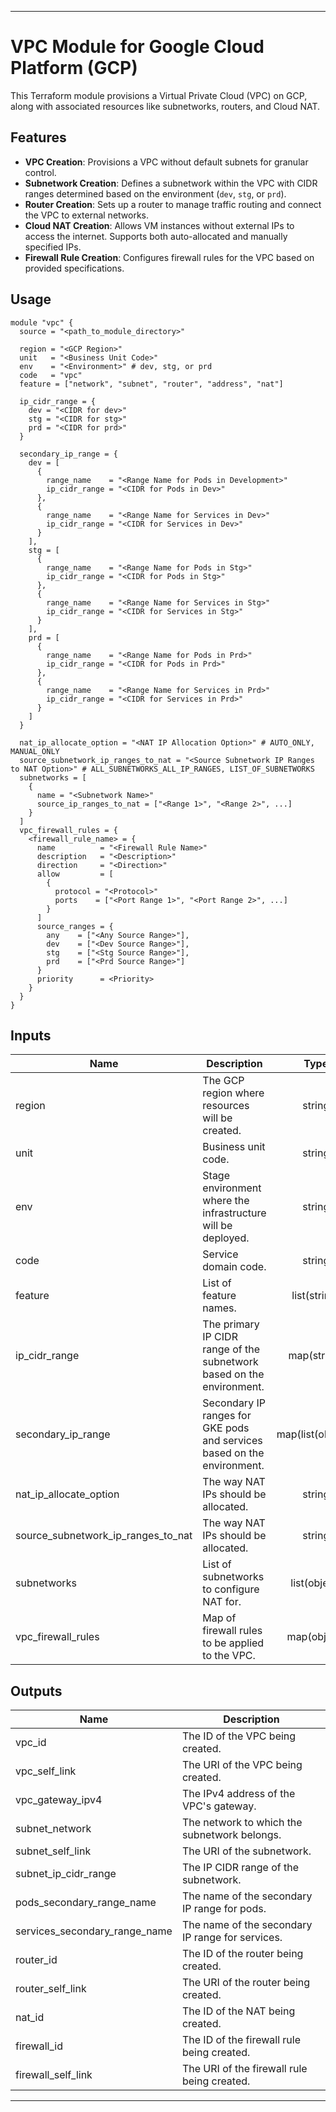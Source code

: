 
---

# VPC Module for Google Cloud Platform (GCP)

This Terraform module provisions a Virtual Private Cloud (VPC) on GCP, along with associated resources like subnetworks, routers, and Cloud NAT.

## Features

- **VPC Creation**: Provisions a VPC without default subnets for granular control.
- **Subnetwork Creation**: Defines a subnetwork within the VPC with CIDR ranges determined based on the environment (`dev`, `stg`, or `prd`).
- **Router Creation**: Sets up a router to manage traffic routing and connect the VPC to external networks.
- **Cloud NAT Creation**: Allows VM instances without external IPs to access the internet. Supports both auto-allocated and manually specified IPs.
- **Firewall Rule Creation**: Configures firewall rules for the VPC based on provided specifications.

## Usage

```hcl
module "vpc" {
  source = "<path_to_module_directory>"

  region = "<GCP Region>"
  unit   = "<Business Unit Code>"
  env    = "<Environment>" # dev, stg, or prd
  code   = "vpc"
  feature = ["network", "subnet", "router", "address", "nat"]

  ip_cidr_range = {
    dev = "<CIDR for dev>"
    stg = "<CIDR for stg>"
    prd = "<CIDR for prd>"
  }

  secondary_ip_range = {
    dev = [
      {
        range_name    = "<Range Name for Pods in Development>"
        ip_cidr_range = "<CIDR for Pods in Dev>"
      },
      {
        range_name    = "<Range Name for Services in Dev>"
        ip_cidr_range = "<CIDR for Services in Dev>"
      }
    ],
    stg = [
      {
        range_name    = "<Range Name for Pods in Stg>"
        ip_cidr_range = "<CIDR for Pods in Stg>"
      },
      {
        range_name    = "<Range Name for Services in Stg>"
        ip_cidr_range = "<CIDR for Services in Stg>"
      }
    ],
    prd = [
      {
        range_name    = "<Range Name for Pods in Prd>"
        ip_cidr_range = "<CIDR for Pods in Prd>"
      },
      {
        range_name    = "<Range Name for Services in Prd>"
        ip_cidr_range = "<CIDR for Services in Prd>"
      }
    ]
  }

  nat_ip_allocate_option = "<NAT IP Allocation Option>" # AUTO_ONLY, MANUAL_ONLY
  source_subnetwork_ip_ranges_to_nat = "<Source Subnetwork IP Ranges to NAT Option>" # ALL_SUBNETWORKS_ALL_IP_RANGES, LIST_OF_SUBNETWORKS
  subnetworks = [
    {
      name = "<Subnetwork Name>"
      source_ip_ranges_to_nat = ["<Range 1>", "<Range 2>", ...]
    }
  ]
  vpc_firewall_rules = {
    <firewall_rule_name> = {
      name          = "<Firewall Rule Name>"
      description   = "<Description>"
      direction     = "<Direction>"
      allow         = [
        {
          protocol = "<Protocol>"
          ports    = ["<Port Range 1>", "<Port Range 2>", ...]
        }
      ]
      source_ranges = {
        any    = ["<Any Source Range>"],
        dev    = ["<Dev Source Range>"],
        stg    = ["<Stg Source Range>"],
        prd    = ["<Prd Source Range>"]
      }
      priority      = <Priority>
    }
  }
}
```

## Inputs

| Name | Description | Type | Default | Required |
|------|-------------|:----:|:-----:|:-----:|
| region | The GCP region where resources will be created. | string | n/a | yes |
| unit | Business unit code. | string | n/a | yes |
| env | Stage environment where the infrastructure will be deployed. | string | n/a | yes |
| code | Service domain code. | string | n/a | yes |
| feature | List of feature names. | list(string) | n/a | yes |
| ip_cidr_range | The primary IP CIDR range of the subnetwork based on the environment. | map(string) | n/a | yes |
| secondary_ip_range | Secondary IP ranges for GKE pods and services based on the environment. | map(list(object)) | n/a | yes |
| nat_ip_allocate_option | The way NAT IPs should be allocated. | string | n/a | yes |
| source_subnetwork_ip_ranges_to_nat | The way NAT IPs should be allocated. | string | n/a | yes |
| subnetworks | List of subnetworks to configure NAT for. | list(object) | n/a | yes |
| vpc_firewall_rules | 	Map of firewall rules to be applied to the VPC. | map(object) | `{}` | no |

## Outputs

| Name | Description |
|------|-------------|
| vpc_id | The ID of the VPC being created. |
| vpc_self_link | The URI of the VPC being created. |
| vpc_gateway_ipv4 | The IPv4 address of the VPC's gateway. |
| subnet_network | The network to which the subnetwork belongs. |
| subnet_self_link | The URI of the subnetwork. |
| subnet_ip_cidr_range | The IP CIDR range of the subnetwork. |
| pods_secondary_range_name | The name of the secondary IP range for pods. |
| services_secondary_range_name | The name of the secondary IP range for services. |
| router_id | The ID of the router being created. |
| router_self_link | The URI of the router being created. |
| nat_id | The ID of the NAT being created. |
| firewall_id | The ID of the firewall rule being created. |
| firewall_self_link | The URI of the firewall rule being created. |

---